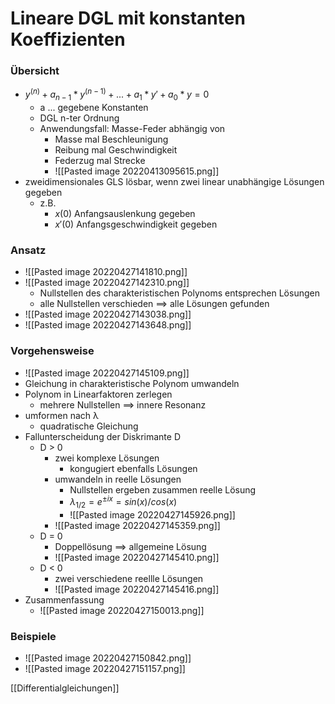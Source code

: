 # Lineare DGL mit konstanten Koeffizienten
### Übersicht
+ $y^{(n)}+a_{n-1}*y^{(n-1)}+...+a_1*y'+a_0*y=0$
	+ a ... gegebene Konstanten
	+ DGL n-ter Ordnung
	+ Anwendungsfall: Masse-Feder abhängig von
		+ Masse mal Beschleunigung
		+ Reibung mal Geschwindigkeit
		+ Federzug mal Strecke
		+ ![[Pasted image 20220413095615.png]]
+ zweidimensionales GLS lösbar, wenn zwei linear unabhängige Lösungen gegeben
	+ z.B.
		+ $x(0)$ Anfangsauslenkung gegeben
		+ $x'(0)$ Anfangsgeschwindigkeit gegeben
	
### Ansatz
+ ![[Pasted image 20220427141810.png]]
+ ![[Pasted image 20220427142310.png]]
	+ Nullstellen des charakteristischen Polynoms entsprechen Lösungen
	+ alle Nullstellen verschieden ==> alle Lösungen gefunden
+ ![[Pasted image 20220427143038.png]]
+ ![[Pasted image 20220427143648.png]]

### Vorgehensweise
+ ![[Pasted image 20220427145109.png]]
+ Gleichung in charakteristische Polynom umwandeln
+ Polynom in Linearfaktoren zerlegen
	+ mehrere Nullstellen ==> innere Resonanz
+ umformen nach λ
	+ quadratische Gleichung
+ Fallunterscheidung der Diskrimante D
	+ D > 0
		+ zwei komplexe Lösungen
			+ kongugiert ebenfalls Lösungen
		+ umwandeln in reelle Lösungen
			+ Nullstellen ergeben zusammen reelle Lösung
			+ $λ_{1/2}=e^{±ix} = sin(x)/cos(x)$
			+ ![[Pasted image 20220427145926.png]]
		+ ![[Pasted image 20220427145359.png]]
	+ D = 0
		+ Doppellösung ==> allgemeine Lösung
		+ ![[Pasted image 20220427145410.png]]
	+ D < 0
		+ zwei verschiedene reellle Lösungen
		+ ![[Pasted image 20220427145416.png]]
+ Zusammenfassung
	+ ![[Pasted image 20220427150013.png]]

### Beispiele
+ ![[Pasted image 20220427150842.png]]
+ ![[Pasted image 20220427151157.png]]
	

[[Differentialgleichungen]]